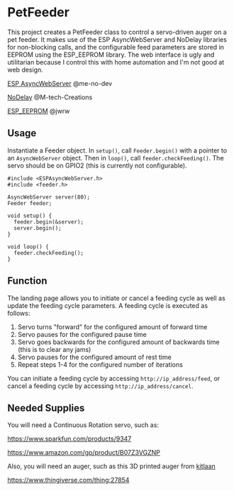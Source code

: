 # PetFeeder

This project creates a PetFeeder class to control a servo-driven auger on a pet feeder.  It makes use of the ESP AsyncWebServer and NoDelay libraries for non-blocking calls, and the configurable feed parameters are stored in EEPROM using the ESP_EEPROM library. The web interface is ugly and utilitarian because I control this with home automation and I'm not good at web design.

[ESP AsyncWebServer](https://github.com/esphome/ESPAsyncWebServer) @me-no-dev

[NoDelay](https://github.com/M-tech-Creations/NoDelay) @M-tech-Creations

[ESP_EEPROM](https://github.com/jwrw/ESP_EEPROM) @jwrw

## Usage
Instantiate a Feeder object. In `setup()`, call `Feeder.begin()` with a pointer to an `AsyncWebServer` object. Then in `loop()`, call `feeder.checkFeeding()`.  The servo should be on GPIO2 (this is currently not configurable). 
```
#include <ESPAsyncWebServer.h>
#include <feeder.h>

AsyncWebServer server(80);
Feeder feeder;

void setup() {
  feeder.begin(&server);
  server.begin();
}

void loop() {
  feeder.checkFeeding();
}
```
## Function

The landing page allows you to initiate or cancel a feeding cycle as well as update the feeding cycle parameters. A feeding cycle is executed as follows:
1. Servo turns "forward" for the configured amount of forward time
2. Servo pauses for the configured pause time
3. Servo goes backwards for the configured amount of backwards time (this is to clear any jams)
4. Servo pauses for the configured amount of rest time
5. Repeat steps 1-4 for the configured number of iterations

You can initiate a feeding cycle by accessing `http://ip_address/feed`, or cancel a feeding cycle by accessing `http://ip_address/cancel`.

## Needed Supplies
You will need a Continuous Rotation servo, such as:

https://www.sparkfun.com/products/9347

https://www.amazon.com/gp/product/B07Z3VGZNP

Also, you will need an auger, such as this 3D printed auger from [kitlaan](https://www.thingiverse.com/kitlaan/designs)

https://www.thingiverse.com/thing:27854
